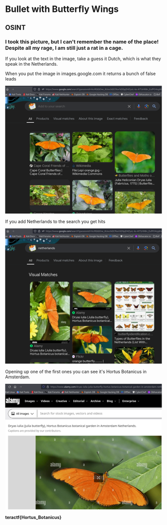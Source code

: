 # Bullet with Butterfly Wings

## OSINT

### I took this picture, but I can't remember the name of the place!  Despite all my rage, I am still just a rat in a cage.

If you look at the text in the image, take a guess it Dutch, which is what they speak in the Netherlands.

When you put the image in images.google.com it returns a bunch of false leads

![false](./initial_search.png)

If you add Netherlands to the search you get hits

![deeper](./deeper_search.png)

Opening up one of the first ones you can see it's Hortus Botanicus in Amsterdam.

![hortus](./hortus.png)

**teractf{Hortus_Botanicus}**

